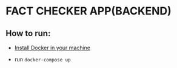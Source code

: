 # FACT CHECKER APP(BACKEND)

## How to run:

- [Install Docker in your machine](https://www.docker.com/get-started/)

- run ```docker-compose up```